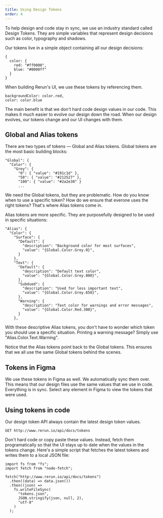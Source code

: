 ```yaml
---
title: Using Design Tokens
order: 4
---
```


To help design and code stay in sync, we use an industry standard called Design Tokens. They are simple variables that represent design decisions such as color, typography and shadows.

Our tokens live in a simple object containing all our design decisions:

```
{
  color: {
    red: "#ff0000",
    blue: "#0000ff"
  }
}
```

When building Rerun's UI, we use these tokens by referencing them.

```
backgroundColor: color.red,
color: color.blue
```

The main benefit is that we don't hard code design values in our code. This makes it much easier to evolve our design down the road. When our design evolves, our tokens change and our UI changes with them.

## Global and Alias tokens

There are two types of tokens — Global and Alias tokens. Global tokens are the most basic building blocks:

```
"Global": {
  "Color": {
    "Grey": {
      "0": { "value": "#191c1d" },
      "50": { "value": "#212527" },
      "100": { "value": "#2a2e30" }
      ...
```

We need the Global tokens, but they are problematic. How do you know when to use a specific token? How do we ensure that everone uses the right tokens? That's where Alias tokens come in.

Alias tokens are more specific. They are purposefully designed to be used in specific situations:

```
"Alias": {
  "Color": {
    "Surface": {
      "Default": {
        "description": "Background color for most surfaces",
        "value": "{Global.Color.Grey.0}",
      }
    },
    "Text": {
      "Default": {
        "description": "Default text color",
        "value": "{Global.Color.Grey.800}",
      },
      "Subdued": {
        "description": "Used for less important text",
        "value": "{Global.Color.Grey.650}",
      },
      "Warning": {
        "description": "Text color for warnings and error messages",
        "value": "{Global.Color.Red.300}",
      }
    },
```

With these descriptive Alias tokens, you don't have to wonder which token you should use a specific situation. Printing a warning message? Simply use "Alias.Color.Text.Warning".

Notice that the Alias tokens point back to the Global tokens. This ensures that we all use the same Global tokens behind the scenes.

## Tokens in Figma

We use these tokens in Figma as well. We automatically sync them over. This means that our design files use the same values that we use in code. Everything is in sync. Select any element in Figma to view the tokens that were used.

## Using tokens in code

Our design token API always contain the latest design token values.

```
GET http://www.rerun.io/api/docs/tokens
```

Don't hard code or copy paste these values. Instead, fetch them programatically so that the UI stays up to date when the values in the tokens change. Here's a simple script that fetches the latest tokens and writes them to a local JSON file:

```
import fs from "fs";
import fetch from "node-fetch";

fetch("http://www.rerun.io/api/docs/tokens")
  .then((data) => data.json())
  .then((json) =>
    fs.writeFileSync(
      "tokens.json",
      JSON.stringify(json, null, 2),
      "utf-8"
    )
  );
```
